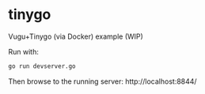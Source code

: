 # tinygo
Vugu+Tinygo (via Docker) example (WIP)

Run with:

```sh
go run devserver.go
```

Then browse to the running server: http://localhost:8844/
